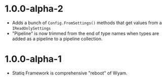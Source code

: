 # 1.0.0-alpha-2

- Adds a bunch of `Config.FromSettings()` methods that get values from a `IReadOnlySettings`
- "Pipeline" is now trimmed from the end of type names when types are added as a pipeline to a pipeline collection.

# 1.0.0-alpha-1

- Statiq Framework is comprehensive "reboot" of Wyam.